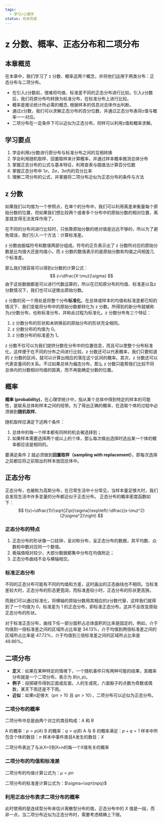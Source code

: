 ```yaml
---
tags:
  - 学习/心理学
status: 尚未完成
---
```

# z 分数、概率、正态分布和二项分布

## 本章概览

在本章中，我们学习了 z 分数、概率这两个概念，并将他们运用于两类分布：正态分布与二项分布。  

- 在引入z分数前，很难将均值、标准差不同的正态分布进行比较。引入z分数后，我们将原分布均转换为标准分布，在标准分布上进行比较。
- 概率是推论统计所必需的概念, 根据样本的信息对总体作出判断。  
- 通过z分数，我们可以求解正态分布的百分位数，并通过正态分布表将z值与概率一一对应。
- 二项分布在一定条件下可以近似为正态分布，同样可以利用z值和概率求解。  
## 学习要点

1. 学会利用z分数进行原分布与标准分布之间的互相转换
2. 学会利用随机取样、回置取样来计算概率，并通过样本概率推测总体分布
3. 掌握正态分布的公式与基本特征，利用查表与插值法计算百分位数
4. 掌握正态分布中 $1\sigma$，$2\sigma$，$3\sigma$内的百分比率  
5. 理解二项分布的公式，并掌握将二项分布近似为正态分布的条件与方法

## z 分数

如果我们以均值为一个参照点，在单个的分布中，我们可以利用离差来衡量每个原始分数的位置，但如果我们想比较两个或者多个分布中的原始分数的相对位置，离差就变得无法发挥作用了。

在不同的分布间进行比较时，只依靠原始分数的绝对值是远远不够的，所以为了避免错误，我们引入一个方法：计算标准差。

z 分数由振幅符号和数值两部分组成。符号的正负表示出了 z 分数所对应的原始分数是比均值大还是均值小。而 z 分数的数值表示的是原始分数和均值之间相差几个标准差。

那么我们很容易可以得到z分数的计算公式：
$$
z=\dfrac{X-\mu}{\sigma}
$$
由于这些数据都是可以进行代数运算的，所以在已知原分布的均值、标准差以及z分数情况下，我们也可以逆推出原始分数。

z 分数的另一个用处是将整个分布**标准化**。在总体或样本的均值和标准差都已知的情况下、我们变能将分布中的原始分数都转化为 z 分数。所得到的新分布就被称为z分数分布，也称标准分布，并称此过程为标准化。z 分数分布有三个特征：

1. z 分数分布的形状和未转换前的原始分布的形状完全相同。
2. z 分数分布的均值为 0。
3. z 分数分布的标准差为 1。

z 分数不仅可以为我们提供分数在分布中的位置信息，而且可以使整个分布标准化，这样便于在不同的分布之间进行比较。z 分数还可以代表概率，我们只要知道的 z 分数的区间，就可以计算出相应的落在这个区间的概率。其次，z 分数还可以代表变量间的关系。不过如果总体为偏态分布，那么 z 分数只能帮我们比较不同总体内的分数相对均值的距离，而不再能确定分数的位置。

## 概率

**概率 (probability)**，在心理学统计中，指从某个总体中得到特定的样本的可能性，是联系总体和样本之间的纽带。为了得出正确的概率，在选取个体的过程中必须做到**随机取样**。

随机取样应满足下述两个条件：
1. 总体中的每一个样本都有同样的机会被选择到；
2. 如果样本需要选择两个或以上的个体，那么每次做出选择时选出某一个体的概率都应该是相同的。

要满足条件 2 就必须做到**回置取样（sampling with replacement）**，即每次选择之前都应将之前取出的样本放回总体中。
## 正态分布

正态分布，也被称为高斯分布，在日常生活中十分常见，当样本量足够大时，我们会发现生活中许多变量的分布都近似于正态分布。 正态分布的概率密度函数如下：
$$
f(x)=\dfrac{1}{\sqrt{2\pi}\sigma}\exp\left(-\dfrac{(x-\mu)^2}{2\sigma^2}\right)
$$
### 正态分布的特点

1. 正态分布的形状像一口挂钟，呈对称分布，呈正态分布的数据，其平均数、众数和中数对应同一个数值。
2. 极端值相对较少，大部分数据都集中分布在均值附近；
3. 正态分布曲线不会与横轴相交。

### 标准正态分布

不同的正态分布可能有不同的均值和方差，这时画出的正态曲线也不相同。当标准差较大时，正态分布的形态更宽阔，而标准差较小时，正态分布的形状更高狭。

而我们可以通过标准化，将横轴的原始分数用其相应的z分数代替，这样我们就得到了一个均值为 0，标准差为 1 的正态分布，即标准正态分布。这并不会改变原始正态分布的形状。

对于标准正态分布，曲线下任一部分面积占总体面积的比率是固定的，例如，介于均值到一倍标准差之间的区域所占比率是 34.13%，介于均值到两倍标准差之间的区域所占比率是 47.72%，介于均值到三倍标准差之间的区域所占比率是 49.86%。

## 二项分布

- **定义**：如果在某种特定的情境下，一个随机事件只有两种可能的结果，其概率分布就是一个二项分布，表示为 $B(n,p)$。
- **例子**：投掷硬币得到正面或反面，人的生或死，六面骰子的点数为奇数或偶数，某天下雨还是不下雨。
- **近似**：如果n足够大（$pn>10$ 且 $qn>10$），二项分布可以近似为正态分布。

### 二项分布的概率

二项分布中总是由两个对立的类目构成：A 和 B

A 的概率：$p=p(A)$
B 的概率：$q=q(B)$
A 与 B 的概率满足：$p+q=1$
样本中所包含个体的数目：$n$
样本中事件类目A发生的数目：$X$

二项分布表达了与从X=0到X=n的每一个X值有关的概率

### 二项分布的均值和标准差

二项分布的均值计算公式为：$\mu=pn$

二项分布的标准差计算公式为：$\sigma=\sqrt{npq}$ 

### 利用正态分布表求二项分布的概率 

此时使用的是连续型分布来估计离散型分布的值，正态分布中的 $X$ 值是一段，而非一点，当二项分布近似为正态分布时，需要考虑精确上下限。